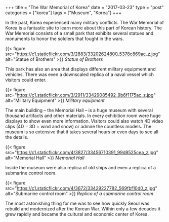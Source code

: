 +++
title = "The War Memorial of Korea"
date = "2017-03-23"
type = "post"
categories = ["korea"]
tags = ["Museum", "Korea"]
+++

In the past, Korea experienced many military conflicts. The War Memorial of Korea is a fantastic site to learn more about this part of Korean history. The War Memorial consists of a small park that exhibits several statues and monuments to honor the soldiers that fought in the wars.

{{< figure src="https://c1.staticflickr.com/3/2883/33202624800_5378c869ac_z.jpg" alt="Statue of Brothers" >}}
*Statue of Brothers*

This park has also an area that displays different military equipment and vehicles. There was even a downscaled replica of a naval vessel which visitors could enter.

{{< figure src="https://c1.staticflickr.com/3/2911/33429085492_9b6f1175ac_z.jpg" alt="Military Equipment" >}}
*Military equipment*

The main building – the Memorial Hall – is a huge museum with several thousand artifacts and other materials. In every exhibition room were huge displays to show even more information. Visitors could also watch 4D video clips (4D = 3D + wind and snow) or admire the countless models. The museum is so extensive that it takes several hours or even days to see all the details.

{{< figure src="https://c1.staticflickr.com/4/3827/33456710391_99d8525cea_z.jpg" alt="Memorial Hall" >}}
*Memorial Hall*

Inside the museum were also replica of old ships and even a replica of a submarine control room.

{{< figure src="https://c1.staticflickr.com/4/3672/33429227782_569fbf10d0_z.jpg" alt="Submarine control room" >}}
*Replica of a submarine control room*

The most astonishing thing for me was to see how quickly Seoul was rebuild and modernized after the Korean War. Within only a few decades it grew rapidly and became the cultural and economic center of Korea.

